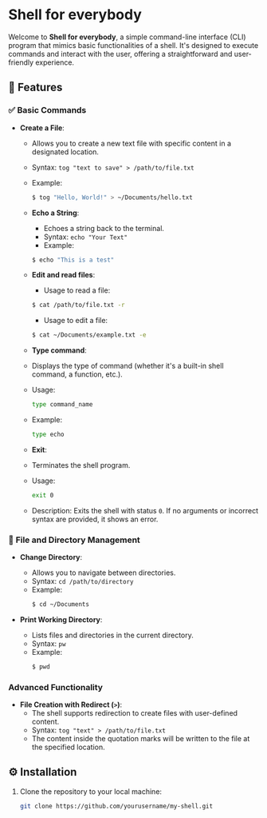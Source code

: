 # **Shell for everybody** 

Welcome to **Shell for everybody**, a simple command-line interface (CLI) program that mimics basic functionalities of a shell. It's designed to execute commands and interact with the user, offering a straightforward and user-friendly experience.

## 📂 **Features**

### ✅ **Basic Commands**

- **Create a File**:
   - Allows you to create a new text file with specific content in a designated location.
   - Syntax: `tog "text to save" > /path/to/file.txt`
   - Example:
     ```bash
     $ tog "Hello, World!" > ~/Documents/hello.txt
     ```

  - **Echo a String**:
     - Echoes a string back to the terminal.
     - Syntax: `echo "Your Text"`
     - Example:
    ```bash 
    $ echo "This is a test"
       ```
  - **Edit and read files**:
    - Usage to read a file:
    ```bash
    $ cat /path/to/file.txt -r 
    ```
     -  Usage to edit a file:
      ```bash
      $ cat ~/Documents/example.txt -e
      ```
   - **Type command**:
  - Displays the type of command (whether it's a built-in shell command, a function, etc.).
  - Usage:
    ```bash
    type command_name
    ```
  - Example:
    ```bash
    type echo
    ```
  - **Exit**:
   - Terminates the shell program.
   - Usage:
     ```bash
     exit 0
     ```
   - Description: Exits the shell with status `0`. If no arguments or incorrect syntax are provided, it shows an error.
### 🔄 **File and Directory Management**

- **Change Directory**:
   - Allows you to navigate between directories.
   - Syntax: `cd /path/to/directory`
   - Example:
     ```bash
     $ cd ~/Documents
     ```

- **Print Working Directory**:
   - Lists files and directories in the current directory.
   - Syntax: `pw`
   - Example:
     ```bash
     $ pwd
     ```


###  **Advanced Functionality**

- **File Creation with Redirect (`>`)**:
   - The shell supports redirection to create files with user-defined content.
   - Syntax: `tog "text" > /path/to/file.txt`
   - The content inside the quotation marks will be written to the file at the specified location.


## ⚙️ **Installation**

1. Clone the repository to your local machine:
    ```bash
    git clone https://github.com/yourusername/my-shell.git
    ```
